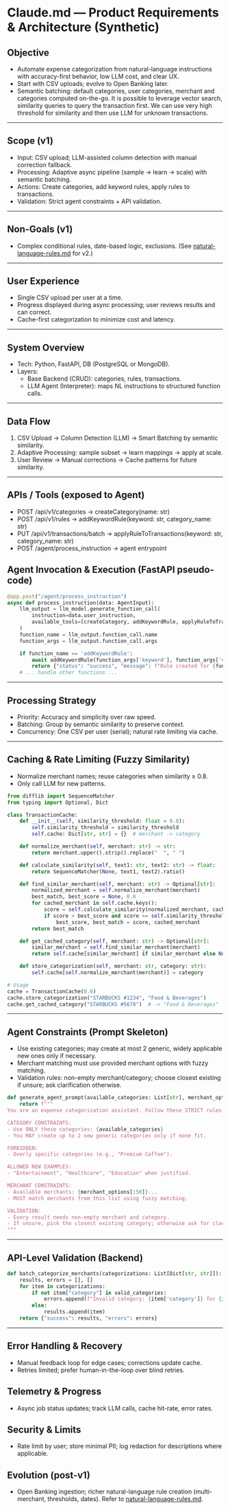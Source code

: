 # Claude.md — Product Requirements & Architecture (Synthetic)

## Objective
- Automate expense categorization from natural-language instructions with accuracy-first behavior, low LLM cost, and clear UX.
- Start with CSV uploads; evolve to Open Banking later.
- Semantic batching: default categories, user categories, merchant and categories computed on-the-go. It is possible to leverage vector search, similarity queries to query the transaction first. We can use very high threshold for similarity and then use LLM for unknown transactions.
---
## Scope (v1)
- Input: CSV upload; LLM-assisted column detection with manual correction fallback.
- Processing: Adaptive async pipeline (sample → learn → scale) with semantic batching.
- Actions: Create categories, add keyword rules, apply rules to transactions.
- Validation: Strict agent constraints + API validation.
---
## Non-Goals (v1)
- Complex conditional rules, date-based logic, exclusions. (See [natural-language-rules.md](ideas/natural-language-rules.md) for v2.)
---
## User Experience
- Single CSV upload per user at a time.
- Progress displayed during async processing; user reviews results and can correct.
- Cache-first categorization to minimize cost and latency.
---
## System Overview
- Tech: Python, FastAPI, DB (PostgreSQL or MongoDB).
- Layers:
  - Base Backend (CRUD): categories, rules, transactions.
  - LLM Agent (Interpreter): maps NL instructions to structured function calls.
---
## Data Flow
1) CSV Upload → Column Detection (LLM) → Smart Batching by semantic similarity.
2) Adaptive Processing: sample subset → learn mappings → apply at scale.
3) User Review → Manual corrections → Cache patterns for future similarity.
---
## APIs / Tools (exposed to Agent)
- POST /api/v1/categories → createCategory(name: str)
- POST /api/v1/rules → addKeywordRule(keyword: str, category_name: str)
- PUT  /api/v1/transactions/batch → applyRuleToTransactions(keyword: str, category_name: str)
- POST /agent/process_instruction → agent entrypoint

## Agent Invocation & Execution (FastAPI pseudo-code)
```python
@app.post("/agent/process_instruction")
async def process_instruction(data: AgentInput):
    llm_output = llm_model.generate_function_call(
        instruction=data.user_instruction,
        available_tools=[createCategory, addKeywordRule, applyRuleToTransactions]
    )
    function_name = llm_output.function_call.name
    function_args = llm_output.function_call.args

    if function_name == 'addKeywordRule':
        await addKeywordRule(function_args['keyword'], function_args['category_name'])
        return {"status": "success", "message": f"Rule created for {function_args['keyword']}."}
    # ... handle other functions ...
```
---
## Processing Strategy
- Priority: Accuracy and simplicity over raw speed.
- Batching: Group by semantic similarity to preserve context.
- Concurrency: One CSV per user (serial); natural rate limiting via cache.
---
## Caching & Rate Limiting (Fuzzy Similarity)
- Normalize merchant names; reuse categories when similarity ≥ 0.8.
- Only call LLM for new patterns.
```python
from difflib import SequenceMatcher
from typing import Optional, Dict

class TransactionCache:
    def __init__(self, similarity_threshold: float = 0.8):
        self.similarity_threshold = similarity_threshold
        self.cache: Dict[str, str] = {}  # merchant -> category

    def normalize_merchant(self, merchant: str) -> str:
        return merchant.upper().strip().replace("  ", " ")

    def calculate_similarity(self, text1: str, text2: str) -> float:
        return SequenceMatcher(None, text1, text2).ratio()

    def find_similar_merchant(self, merchant: str) -> Optional[str]:
        normalized_merchant = self.normalize_merchant(merchant)
        best_match, best_score = None, 0.0
        for cached_merchant in self.cache.keys():
            score = self.calculate_similarity(normalized_merchant, cached_merchant)
            if score > best_score and score >= self.similarity_threshold:
                best_score, best_match = score, cached_merchant
        return best_match

    def get_cached_category(self, merchant: str) -> Optional[str]:
        similar_merchant = self.find_similar_merchant(merchant)
        return self.cache[similar_merchant] if similar_merchant else None

    def store_categorization(self, merchant: str, category: str):
        self.cache[self.normalize_merchant(merchant)] = category

# Usage
cache = TransactionCache(0.8)
cache.store_categorization("STARBUCKS #1234", "Food & Beverages")
cache.get_cached_category("STARBUCKS #5678")  # -> "Food & Beverages"
```
---
## Agent Constraints (Prompt Skeleton)
- Use existing categories; may create at most 2 generic, widely applicable new ones only if necessary.
- Merchant matching must use provided merchant options with fuzzy matching.
- Validation rules: non-empty merchant/category; choose closest existing if unsure; ask clarification otherwise.
```python
def generate_agent_prompt(available_categories: List[str], merchant_options: List[str]) -> str:
    return f"""
You are an expense categorization assistant. Follow these STRICT rules:

CATEGORY CONSTRAINTS:
- Use ONLY these categories: {available_categories}
- You MAY create up to 2 new generic categories only if none fit.

FORBIDDEN:
- Overly specific categories (e.g., "Premium Coffee").

ALLOWED NEW EXAMPLES:
- "Entertainment", "Healthcare", "Education" when justified.

MERCHANT CONSTRAINTS:
- Available merchants: {merchant_options[:50]}...
- MUST match merchants from this list using fuzzy matching.

VALIDATION:
- Every result needs non-empty merchant and category.
- If unsure, pick the closest existing category; otherwise ask for clarification.
"""
```
---
## API-Level Validation (Backend)
```python
def batch_categorize_merchants(categorizations: List[Dict[str, str]]):
    results, errors = [], []
    for item in categorizations:
        if not item["category"] in valid_categories:
            errors.append(f"Invalid category: {item['category']} for {item['merchant']}")
        else:
            results.append(item)
    return {"success": results, "errors": errors}
```
---
## Error Handling & Recovery
- Manual feedback loop for edge cases; corrections update cache.
- Retries limited; prefer human-in-the-loop over blind retries.

## Telemetry & Progress
- Async job status updates; track LLM calls, cache hit-rate, error rates.

## Security & Limits
- Rate limit by user; store minimal PII; log redaction for descriptions where applicable.

## Evolution (post-v1)
- Open Banking ingestion; richer natural-language rule creation (multi-merchant, thresholds, dates). Refer to [natural-language-rules.md](ideas/natural-language-rules.md).
